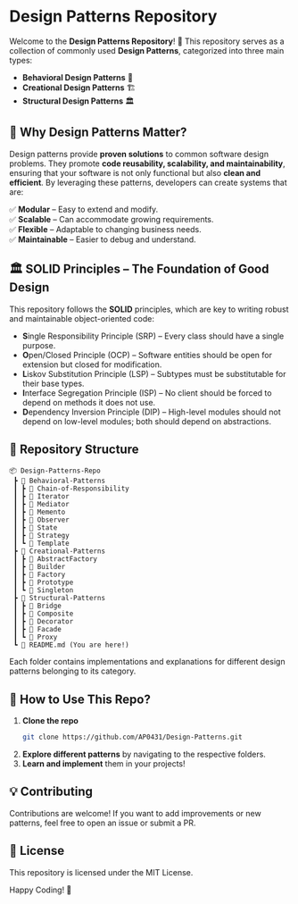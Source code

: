 # Design Patterns Repository

Welcome to the **Design Patterns Repository**! 🚀 This repository serves as a collection of commonly used **Design Patterns**, categorized into three main types:

- **Behavioral Design Patterns** 🧠
- **Creational Design Patterns** 🏗️
- **Structural Design Patterns** 🏛️

## 📌 Why Design Patterns Matter?
Design patterns provide **proven solutions** to common software design problems. They promote **code reusability, scalability, and maintainability**, ensuring that your software is not only functional but also **clean and efficient**. By leveraging these patterns, developers can create systems that are:

✅ **Modular** – Easy to extend and modify.  
✅ **Scalable** – Can accommodate growing requirements.  
✅ **Flexible** – Adaptable to changing business needs.  
✅ **Maintainable** – Easier to debug and understand.  

## 🏛️ SOLID Principles – The Foundation of Good Design
This repository follows the **SOLID** principles, which are key to writing robust and maintainable object-oriented code:

- **S**ingle Responsibility Principle (SRP) – Every class should have a single purpose.
- **O**pen/Closed Principle (OCP) – Software entities should be open for extension but closed for modification.
- **L**iskov Substitution Principle (LSP) – Subtypes must be substitutable for their base types.
- **I**nterface Segregation Principle (ISP) – No client should be forced to depend on methods it does not use.
- **D**ependency Inversion Principle (DIP) – High-level modules should not depend on low-level modules; both should depend on abstractions.

## 📂 Repository Structure
```
📦 Design-Patterns-Repo
 ┣ 📂 Behavioral-Patterns
 ┃ ┣ 📂 Chain-of-Responsibility
 ┃ ┣ 📂 Iterator
 ┃ ┣ 📂 Mediator
 ┃ ┣ 📂 Memento
 ┃ ┣ 📂 Observer
 ┃ ┣ 📂 State
 ┃ ┣ 📂 Strategy
 ┃ ┗ 📂 Template
 ┣ 📂 Creational-Patterns
 ┃ ┣ 📂 AbstractFactory
 ┃ ┣ 📂 Builder
 ┃ ┣ 📂 Factory
 ┃ ┣ 📂 Prototype
 ┃ ┗ 📂 Singleton
 ┣ 📂 Structural-Patterns
 ┃ ┣ 📂 Bridge
 ┃ ┣ 📂 Composite
 ┃ ┣ 📂 Decorator
 ┃ ┣ 📂 Facade
 ┃ ┗ 📂 Proxy
 ┗ 📜 README.md (You are here!)
```
Each folder contains implementations and explanations for different design patterns belonging to its category.

## 🚀 How to Use This Repo?
1. **Clone the repo**
   ```bash
   git clone https://github.com/AP0431/Design-Patterns.git
   ```
2. **Explore different patterns** by navigating to the respective folders.
3. **Learn and implement** them in your projects!

## 💡 Contributing
Contributions are welcome! If you want to add improvements or new patterns, feel free to open an issue or submit a PR.

## 📜 License
This repository is licensed under the MIT License.

Happy Coding! 🎯

